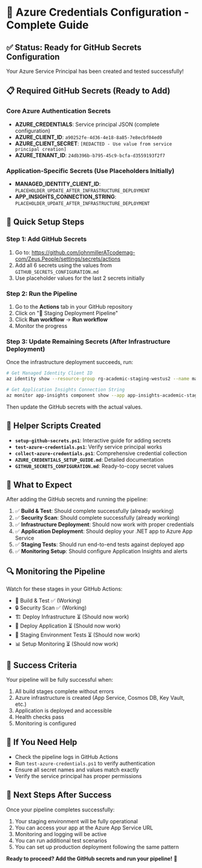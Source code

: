 # 🚀 Azure Credentials Configuration - Complete Guide

## ✅ Status: Ready for GitHub Secrets Configuration

Your Azure Service Principal has been created and tested successfully!

## 📋 Required GitHub Secrets (Ready to Add)

### Core Azure Authentication Secrets

- **AZURE_CREDENTIALS**: Service principal JSON (complete configuration)
- **AZURE_CLIENT_ID**: `a90252fe-4d36-4e18-8a85-7e8ecbf04ed0`
- **AZURE_CLIENT_SECRET**: `[REDACTED - Use value from service principal creation]`
- **AZURE_TENANT_ID**: `24db396b-b795-45c9-bcfa-d3559193f2f7`

### Application-Specific Secrets (Use Placeholders Initially)

- **MANAGED_IDENTITY_CLIENT_ID**: `PLACEHOLDER_UPDATE_AFTER_INFRASTRUCTURE_DEPLOYMENT`
- **APP_INSIGHTS_CONNECTION_STRING**: `PLACEHOLDER_UPDATE_AFTER_INFRASTRUCTURE_DEPLOYMENT`

## 🎯 Quick Setup Steps

### Step 1: Add GitHub Secrets

1. Go to: https://github.com/johnmillerATcodemag-com/Zeus.People/settings/secrets/actions
2. Add all 6 secrets using the values from `GITHUB_SECRETS_CONFIGURATION.md`
3. Use placeholder values for the last 2 secrets initially

### Step 2: Run the Pipeline

1. Go to the **Actions** tab in your GitHub repository
2. Click on "🚀 Staging Deployment Pipeline"
3. Click **Run workflow** → **Run workflow**
4. Monitor the progress

### Step 3: Update Remaining Secrets (After Infrastructure Deployment)

Once the infrastructure deployment succeeds, run:

```bash
# Get Managed Identity Client ID
az identity show --resource-group rg-academic-staging-westus2 --name managed-identity-academic-staging-2ymnmfmrvsb3w --query clientId --output tsv

# Get Application Insights Connection String
az monitor app-insights component show --app app-insights-academic-staging-2ymnmfmrvsb3w --resource-group rg-academic-staging-westus2 --query connectionString --output tsv
```

Then update the GitHub secrets with the actual values.

## 🔧 Helper Scripts Created

- **`setup-github-secrets.ps1`**: Interactive guide for adding secrets
- **`test-azure-credentials.ps1`**: Verify service principal works
- **`collect-azure-credentials.ps1`**: Comprehensive credential collection
- **`AZURE_CREDENTIALS_SETUP_GUIDE.md`**: Detailed documentation
- **`GITHUB_SECRETS_CONFIGURATION.md`**: Ready-to-copy secret values

## 🎉 What to Expect

After adding the GitHub secrets and running the pipeline:

1. ✅ **Build & Test**: Should complete successfully (already working)
2. ✅ **Security Scan**: Should complete successfully (already working)
3. ✅ **Infrastructure Deployment**: Should now work with proper credentials
4. ✅ **Application Deployment**: Should deploy your .NET app to Azure App Service
5. ✅ **Staging Tests**: Should run end-to-end tests against deployed app
6. ✅ **Monitoring Setup**: Should configure Application Insights and alerts

## 🔍 Monitoring the Pipeline

Watch for these stages in your GitHub Actions:

- 🔨 Build & Test ✅ (Working)
- 🔒 Security Scan ✅ (Working)
- 🏗️ Deploy Infrastructure ⏳ (Should now work)
- 🚀 Deploy Application ⏳ (Should now work)
- 🧪 Staging Environment Tests ⏳ (Should now work)
- 📊 Setup Monitoring ⏳ (Should now work)

## 🎯 Success Criteria

Your pipeline will be fully successful when:

1. All build stages complete without errors
2. Azure infrastructure is created (App Service, Cosmos DB, Key Vault, etc.)
3. Application is deployed and accessible
4. Health checks pass
5. Monitoring is configured

## 🚨 If You Need Help

- Check the pipeline logs in GitHub Actions
- Run `test-azure-credentials.ps1` to verify authentication
- Ensure all secret names and values match exactly
- Verify the service principal has proper permissions

## 🎊 Next Steps After Success

Once your pipeline completes successfully:

1. Your staging environment will be fully operational
2. You can access your app at the Azure App Service URL
3. Monitoring and logging will be active
4. You can run additional test scenarios
5. You can set up production deployment following the same pattern

**Ready to proceed? Add the GitHub secrets and run your pipeline!** 🚀

